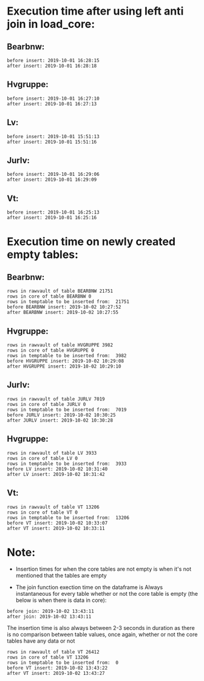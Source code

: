 # Execution time after using left anti join in load_core:


## Bearbnw:
```
before insert: 2019-10-01 16:28:15 
after insert: 2019-10-01 16:28:18 
```

## Hvgruppe:

```
before insert: 2019-10-01 16:27:10 
after insert: 2019-10-01 16:27:13 
```

## Lv: 

```
before insert: 2019-10-01 15:51:13
after insert: 2019-10-01 15:51:16 
```

## Jurlv:
```
before insert: 2019-10-01 16:29:06
after insert: 2019-10-01 16:29:09 
```

## Vt:
```
before insert: 2019-10-01 16:25:13
after insert: 2019-10-01 16:25:16
```

# Execution time on newly created empty tables:

## Bearbnw:

```
rows in rawvault of table BEARBNW 21751
rows in core of table BEARBNW 0
rows in temptable to be inserted from:  21751
before BEARBNW insert: 2019-10-02 10:27:52
after BEARBNW insert: 2019-10-02 10:27:55
```

## Hvgruppe:

```
rows in rawvault of table HVGRUPPE 3982
rows in core of table HVGRUPPE 0
rows in temptable to be inserted from:  3982
before HVGRUPPE insert: 2019-10-02 10:29:08
after HVGRUPPE insert: 2019-10-02 10:29:10
```

## Jurlv:

```
rows in rawvault of table JURLV 7019
rows in core of table JURLV 0
rows in temptable to be inserted from:  7019
before JURLV insert: 2019-10-02 10:30:25
after JURLV insert: 2019-10-02 10:30:28 
```

## Hvgruppe:
```
rows in rawvault of table LV 3933
rows in core of table LV 0
rows in temptable to be inserted from:  3933
before LV insert: 2019-10-02 10:31:40
after LV insert: 2019-10-02 10:31:42 
```

## Vt:
```
rows in rawvault of table VT 13206
rows in core of table VT 0
rows in temptable to be inserted from:  13206
before VT insert: 2019-10-02 10:33:07
after VT insert: 2019-10-02 10:33:11
```
# Note:

- Insertion times for when the core tables are not empty is when it's not mentioned that the tables are empty

- The join function exection time on the dataframe is Always instantaneous for every table whether or not the core table is empty (the below is when there is data in core):
```
before join: 2019-10-02 13:43:11
after join: 2019-10-02 13:43:11
```
The insertion time is also always between 2-3 seconds in duration as there is no comparison between table values, once again, whether or not the core tables have any data or not
```
rows in rawvault of table VT 26412
rows in core of table VT 13206
rows in temptable to be inserted from:  0
before VT insert: 2019-10-02 13:43:22
after VT insert: 2019-10-02 13:43:27
```
